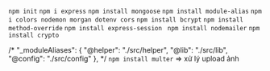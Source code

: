 `npm init`
`npm i express`
`npm install mongoose`
`npm install module-alias` 
`npm i colors nodemon morgan dotenv cors`
`npm install bcrypt`
`npm install method-override`
`npm install express-session`
` npm install nodemailer`
`npm install crypto`

/*
  "_moduleAliases": {
    "@helper": "./src/helper",
    "@lib": "./src/lib",
    "@config": "./src/config"
  },
*/
`npm install multer` => xử lý upload ảnh

